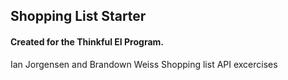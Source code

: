 ## Shopping List Starter

#### Created for the Thinkful EI Program.

Ian Jorgensen and Brandown Weiss Shopping list API excercises
